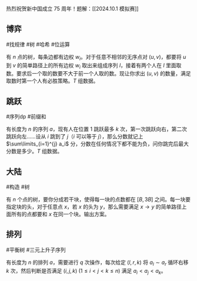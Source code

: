 热烈祝贺新中国成立 $75$ 周年！题解：[[2024.10.1 模拟赛]]

## 博弈

#找规律 #树 #哈希 #位运算 

有 $n$ 点的树，每条边都有边权 $w_i$。对于任意不相邻的无序点对 $(u,v)$，都要将 $u$ 到 $v$ 的简单路径上的所有边权 $w_i$ 取出来组成序列 $l$，接着有两个人在 $l$ 里面取数。要求后一个取的数要不大于前一个人取的数。现让你求出 $(u,v)$ 的数量，满足取数时第一个人有必胜策略。$T$ 组数据。

## 跳跃

#序列dp #前缀和 

有长度为 $n$ 的序列 $a$，现有人在位置 $1$ 跳跃最多 $k$ 次，第一次跳跃向右，第二次跳跃向左……设从 $i$ 跳到了 $j$（$i$ 可以等于 $j$），那么分数就记上 $\sum\limits_{i=1}^{j} a_i$ 分，分数在任何情况下都不能为负，问你跳完后最大分数是多少。$T$ 组数据。

## 大陆

#构造 #树

有 $n$ 个点的树，要你分成若干块，使得每一块的点数都在 $[B,3B]$ 之间。每一块要指定块的头，对于任意点 $x$，若 $x$ 的头为 $y$，那么需要满足 $x\rightarrow y$ 的简单路径上面所有的点都要和 $x$ 在同一个块。输出方案。

## 排列

#平衡树 #三元上升子序列

有长度为 $n$ 的排列 $a$，需要进行 $q$ 次操作，每次给定 $(l,r,k)$ 将 $a_l\sim a_r$ 循环右移 $k$ 次，然后判断是否满足 $(i,j,k)$ $(1\le i<j<k\le n)$ 满足 $a_i<a_j<a_k$。